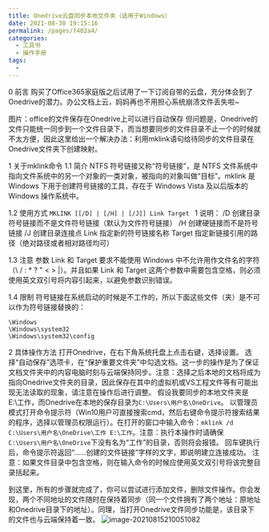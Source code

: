 ```yaml
---
title: Onedrive云盘同步本地文件夹（适用于Windows）
date: 2021-08-30 19:15:16
permalink: /pages/f402a4/
categories:
  - 工具书
  - 操作手册
tags:
  - 
---
```

0 前言
购买了Office365家庭版之后试用了一下订阅自带的云盘，充分体会到了Onedrive的潜力。办公文档上云，妈妈再也不用担心系统崩溃文件丢失啦~

图片：office的文件保存在Onedrive上可以进行自动保存
但问题是，Onedrive的文件只能统一同步到一个文件目录下，而当想要同步的文件目录不止一个的时候就不太方便，因此这里给出一个解决办法：利用mklink语句给待同步的文件目录在Onedrive文件夹下创建映射。

1 关于mklink命令
1.1 简介
NTFS 符号链接又称“符号链接”，是 NTFS 文件系统中指向文件系统中的另一个对象的一类对象，被指向的对象叫做“目标”。mklink 是 Windows 下用于创建符号链接的工具，存在于 Windows Vista 及以后版本的 Windows 操作系统中。

1.2 使用方式
`MKLINK [[/D] | [/H] | [/J]] Link Target `
1
说明：
/D 创建目录符号链接而不是文件符号链接（默认为文件符号链接）
/H 创建硬链接而不是符号链接
/J 创建目录连接点
Link 指定新的符号链接名称
Target 指定新链接引用的路径（绝对路径或者相对路径均可）

1.3 注意
参数 Link 和 Target 要求不能使用 Windows 中不允许用作文件名的字符（\ / : * ? " < > |）。并且如果 Link 和 Target 这两个参数中需要包含空格，则必须使用英文双引号将内容引起来，以避免参数识别错误。

1.4 限制
符号链接在系统启动的时候是不工作的，所以下面这些文件（夹）是不可以作为符号链接替换的：

```
\Windows
\Windows\system32
\Windows\system32\config
```

2 具体操作方法
打开Onedrive，在右下角系统托盘上点击右键，选择设置。
选择“自动保存”选项卡，在“保护重要文件夹”中勾选文档。这一步的操作是为了保证文档文件夹中的内容电脑时刻与云端保持同步。注意：选择之后本地的文档将成为指向Onedrive文件夹的目录，因此保存在其中的虚拟机或VS工程文件等有可能出现无法读取的现象，请注意在操作后进行调整。
假设我要同步的本地文件夹是E:\工作，而Onedrive在本地的保存目录为`C:\Users\用户名\OneDrive`。
以管理员模式打开命令提示符（Win10用户可直接搜索cmd，然后右键命令提示符搜索结果的程序，选择以管理员权限运行）。在打开的窗口中输入命令：`mklink /d C:\Users\用户名\OneDrive\工作 E:\工作`。注意：执行本操作时请确保`C:\Users\用户名\OneDrive`下没有名为“工作”的目录，否则将会报错。
回车键执行后，命令提示符返回“……创建的文件链接”字样的文字，即说明建立连接成功。
注意：如果文件目录中包含空格，则在输入命令的时候应使用英文双引号将该完整目录括起来。

到这里，所有的步骤就完成了，你可以尝试进行添加文件，删除文件操作。你会发现，两个不同地址的文件随时在保持着同步（同一个文件拥有了两个地址：原地址和Onedrive目录下的地址）。同理，当打开Onedrive文件同步功能是，该目录下的文件也与云端保持着一致。
![image-20210815210051082](https://img.ggball.top/picGo/image-20210815210051082.png)